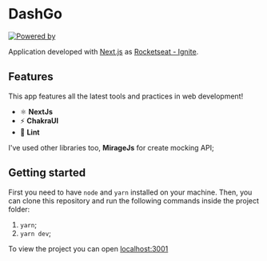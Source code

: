 <h1>
  DashGo
</h1>

<p align="left">
  <a href="https://nextjs.org/" target="_blank">
    <img
      src="https://img.shields.io/badge/powered%20by-nextjs-%23F45d22"
      alt="Powered by"
    />
  </a>
</p>

Application developed with [Next.js](https://nextjs.org/) as [Rocketseat - Ignite](https://www.rocketseat.com.br/ignite).

## Features

This app features all the latest tools and practices in web development!

- ⚛  **NextJs**
- ⚡  **ChakraUI**
- 💖 **Lint**

I've used other libraries too, **MirageJs** for create mocking API; 

## Getting started

First you need to have `node` and `yarn` installed on your machine. Then, you can clone this repository and run the following commands inside the project folder:

1. `yarn`;
2. `yarn dev`;

To view the project you can open [localhost:3001](http://localhost:3000)